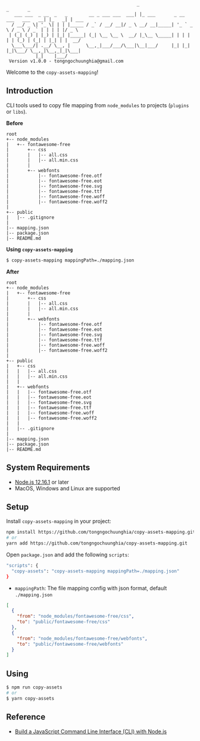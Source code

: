 ```
                                                 _                                 _       _
   ___ ___  _ __  _   _        __ _ ___ ___  ___| |_ ___       _ __ ___   ___   __| |_   _| | ___
  / __/ _ \| '_ \| | | |_____ / _` / __/ __|/ _ \ __/ __|_____| '_ ` _ \ / _ \ / _` | | | | |/ _ \
 | (_| (_) | |_) | |_| |_____| (_| \__ \__ \  __/ |_\__ \_____| | | | | | (_) | (_| | |_| | |  __/
  \___\___/| .__/ \__, |      \__,_|___/___/\___|\__|___/     |_| |_| |_|\___/ \__,_|\__,_|_|\___|
           |_|    |___/
 Version v1.0.0 - tongngochuunghia@gmail.com
```

Welcome to the `copy-assets-mapping`!

## Introduction
CLI tools used to copy file mapping from `node_modules` to projects (`plugins` or `libs`).

**Before**
```
root
+-- node_modules
|   +-- fontawesome-free
|       +-- css
|       |   |-- all.css
|       |   |-- all.min.css
|       |
|       +-- webfonts
|           |-- fontawesome-free.otf
|           |-- fontawesome-free.eot
|           |-- fontawesome-free.svg
|           |-- fontawesome-free.ttf
|           |-- fontawesome-free.woff
|           |-- fontawesome-free.woff2
|
+-- public
|   |-- .gitignore
|
|-- mapping.json
|-- package.json
|-- README.md
```

**Using `copy-assets-mapping`**
```bash
$ copy-assets-mapping mappingPath=./mapping.json
```

**After**
```
root
+-- node_modules
|   +-- fontawesome-free
|       +-- css
|       |   |-- all.css
|       |   |-- all.min.css
|       |
|       +-- webfonts
|           |-- fontawesome-free.otf
|           |-- fontawesome-free.eot
|           |-- fontawesome-free.svg
|           |-- fontawesome-free.ttf
|           |-- fontawesome-free.woff
|           |-- fontawesome-free.woff2
|
+-- public
|   +-- css
|   |   |-- all.css
|   |   |-- all.min.css
|   |
|   +-- webfonts
|   |   |-- fontawesome-free.otf
|   |   |-- fontawesome-free.eot
|   |   |-- fontawesome-free.svg
|   |   |-- fontawesome-free.ttf
|   |   |-- fontawesome-free.woff
|   |   |-- fontawesome-free.woff2
|   |
|   |-- .gitignore
|
|-- mapping.json
|-- package.json
|-- README.md
```

## System Requirements
- [Node.js 12.16.1](https://nodejs.org/en/) or later
- MacOS, Windows and Linux are supported

## Setup
Install `copy-assets-mapping` in your project:
```bash
npm install https://github.com/tongngochuunghia/copy-assets-mapping.git
# or
yarn add https://github.com/tongngochuunghia/copy-assets-mapping.git
```

Open `package.json` and add the following `scripts`:
```bash
"scripts": {
  "copy-assets": "copy-assets-mapping mappingPath=./mapping.json"
}
```
- `mappingPath`: The file mapping config with json format, default `./mapping.json`
```json
[
  {
    "from": "node_modules/fontawesome-free/css",
    "to": "public/fontawesome-free/css"
  },
  {
    "from": "node_modules/fontawesome-free/webfonts",
    "to": "public/fontawesome-free/webfonts"
  }
]
```

## Using
```bash
$ npm run copy-assets
# or
$ yarn copy-assets
```

## Reference
- [Build a JavaScript Command Line Interface (CLI) with Node.js](https://www.sitepoint.com/javascript-command-line-interface-cli-node-js/)
